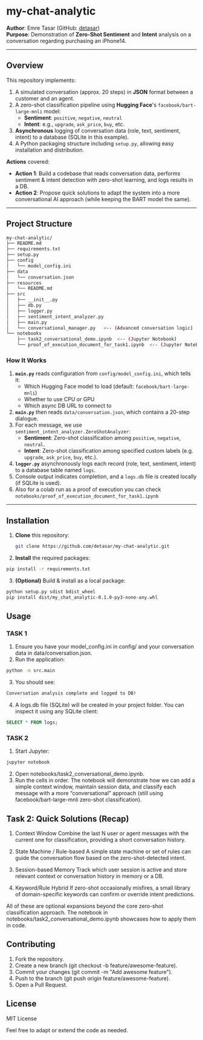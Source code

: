 # my-chat-analytic

**Author**: Emre Tasar (GitHub: [detasar](https://github.com/detasar))  
**Purpose**: Demonstration of **Zero-Shot Sentiment** and **Intent** analysis on a conversation regarding purchasing an iPhone14.

---

## Overview

This repository implements:
1. A simulated conversation (approx. 20 steps) in **JSON** format between a customer and an agent.
2. A zero-shot classification pipeline using **Hugging Face**'s `facebook/bart-large-mnli` model:
   - **Sentiment**: `positive`, `negative`, `neutral`
   - **Intent**: e.g., `upgrade`, `ask_price`, `buy`, etc.
3. **Asynchronous** logging of conversation data (role, text, sentiment, intent) to a database (SQLite in this example).
4. A Python packaging structure including `setup.py`, allowing easy installation and distribution.

**Actions** covered:

- **Action 1**: Build a codebase that reads conversation data, performs sentiment & intent detection with zero-shot learning, and logs results in a DB.
- **Action 2**: Propose quick solutions to adapt the system into a more conversational AI approach (while keeping the BART model the same).

---

## Project Structure
```bash
my-chat-analytic/
├── README.md
├── requirements.txt
├── setup.py
├── config
│   └── model_config.ini
├── data
│   └── conversation.json
├── resources
│   └── README.md
├── src
│   ├── __init__.py
│   ├── db.py
│   ├── logger.py
│   ├── sentiment_intent_analyzer.py
│   ├── main.py
│   └── conversational_manager.py   <-- (Advanced conversation logic)
└── notebooks
    ├── task2_conversational_demo.ipynb  <-- (Jupyter Notebook)
    └── proof_of_execution_document_for_task1.ipynb  <-- (Jupyter Notebook)
```


### How It Works

1. **`main.py`** reads configuration from `config/model_config.ini`, which tells it:
   - Which Hugging Face model to load (default: `facebook/bart-large-mnli`)
   - Whether to use CPU or GPU
   - Which async DB URL to connect to
2. **`main.py`** then reads `data/conversation.json`, which contains a 20-step dialogue.
3. For each message, we use `sentiment_intent_analyzer.ZeroShotAnalyzer`:
   - **Sentiment**: Zero-shot classification among `positive`, `negative`, `neutral`.
   - **Intent**: Zero-shot classification among specified custom labels (e.g. `upgrade`, `ask_price`, `buy`, etc.).
4. **`logger.py`** asynchronously logs each record (role, text, sentiment, intent) to a database table named `logs`.
5. Console output indicates completion, and a `logs.db` file is created locally (if SQLite is used).
6. Also for a colab run as a proof of execution you can check `notebooks/proof_of_execution_document_for_task1.ipynb`

---

## Installation

1. **Clone** this repository:
   ```bash
   git clone https://github.com/detasar/my-chat-analytic.git
2. **Install** the required packages:
```bash
pip install -r requirements.txt
```
3. **(Optional)** Build & install as a local package:
```bash
python setup.py sdist bdist_wheel
pip install dist/my_chat_analytic-0.1.0-py3-none-any.whl
```

## Usage
### TASK 1
1. Ensure you have your model_config.ini in config/ and your conversation data in data/conversation.json.
2. Run the application:
```bash
python -m src.main
```
3. You should see:
```css
Conversation analysis complete and logged to DB!
```
4. A logs.db file (SQLite) will be created in your project folder. You can inspect it using any SQLite client:
```sql
SELECT * FROM logs;
```
### TASK 2

1. Start Jupyter:
```bash
jupyter notebook
```
2. Open notebooks/task2_conversational_demo.ipynb.
3. Run the cells in order. The notebook will demonstrate how we can add a simple context window, maintain session data, and classify each message with a more “conversational” approach (still using facebook/bart-large-mnli zero-shot classification).


## Task 2: Quick Solutions (Recap)
1. Context Window
Combine the last N user or agent messages with the current one for classification, providing a short conversation history.

2. State Machine / Rule-based
A simple state machine or set of rules can guide the conversation flow based on the zero-shot-detected intent.

3. Session-based Memory
Track which user session is active and store relevant context or conversation history in memory or a DB.

4. Keyword/Rule Hybrid
If zero-shot occasionally misfires, a small library of domain-specific keywords can confirm or override intent predictions.

All of these are optional expansions beyond the core zero-shot classification approach. The notebook in notebooks/task2_conversational_demo.ipynb showcases how to apply them in code.

## Contributing

1. Fork the repository.
2. Create a new branch (git checkout -b feature/awesome-feature).
3. Commit your changes (git commit -m "Add awesome feature").
4. Push to the branch (git push origin feature/awesome-feature).
5. Open a Pull Request.

## License
MIT License

Feel free to adapt or extend the code as needed.
